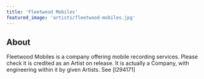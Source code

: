 ```yaml
---
title: 'Fleetwood Mobiles'
featured_image: 'artists/fleetwood-mobiles.jpg'
---
```


## About

Fleetwood Mobiles is a company offering mobile recording services.
Please check it is credited as an Artist on release. It is actually a Company, with engineering within it by given Artists. See [l294171]
